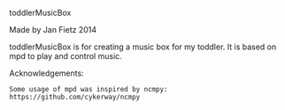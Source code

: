 toddlerMusicBox

Made by Jan Fietz 2014

toddlerMusicBox is for creating a music box for my toddler. It is based on mpd to play and control music.


Acknowledgements:

    Some usage of mpd was inspired by ncmpy: https://github.com/cykerway/ncmpy
    